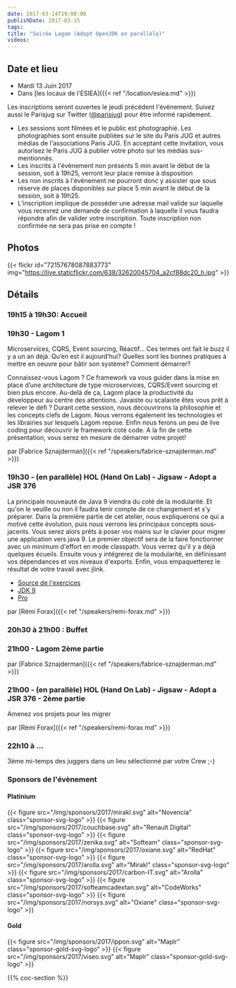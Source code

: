 ```yaml
---
date: 2017-03-14T19:00:00
publishDate: 2017-03-15
tags:
title: "Soirée Lagom (Adopt OpenJDK en parallèle)"
videos:
---
```


## Date et lieu

- Mardi 13 Juin 2017
- Dans [les locaux de l'ESIEA]({{< ref "/location/esiea.md" >}})

Les inscriptions seront ouvertes le jeudi précédent l'évènement. Suivez aussi le Parisjug sur Twitter ([@parisjug](https://twitter.com/parisjug)) pour être informé rapidement.
- Les sessions sont filmées et le public est photographié. Les photographies sont ensuite publiées sur le site du Paris JUG et autres médias de l'associations Paris JUG. En acceptant cette invitation, vous autorisez le Paris JUG à publier votre photo sur les médias sus-mentionnés.
- Les inscrits à l'évènement non présents 5 min avant le début de la session, soit à 19h25, verront leur place remise à disposition
- Les non inscrits à l'évènement ne pourront donc y assister que sous réserve de places disponibles sur place 5 min avant le début de la session, soit à 19h25.
- L’inscription implique de posséder une adresse mail valide sur laquelle vous recevrez une demande de confirmation à laquelle il vous faudra répondre afin de valider votre inscription. Toute inscription non confirmée ne sera pas prise en compte !


## Photos

{{< flickr id="72157678087883773" img="https://live.staticflickr.com/638/32620045704_a2cf88dc20_h.jpg" >}}

## Détails

### 19h15 à 19h30: Accueil

### 19h30 - Lagom 1

Microservices, CQRS, Event sourcing, Réactif… Ces termes ont fait le buzz il y a un an déjà. Qu’en est il aujourd’hui? Quelles sont les bonnes pratiques à mettre en oeuvre pour bâtir son système? Comment démarrer?

Connaissez-vous Lagom ? Ce framework va vous guider dans la mise en place d’une architecture de type microservices, CQRS/Event sourcing et bien plus encore. Au-delà de ça, Lagom place la productivité du développeur au centre des attentions.
Javaiste ou scalaiste êtes vous prêt à relever le défi ?
Durant cette session, nous découvrirons la philosophie et les concepts clefs de Lagom. Nous verrons également les technologies et les librairies sur lesquels Lagom repose.
Enfin nous ferons un peu de live coding pour découvrir le framework coté code.
A la fin de cette présentation, vous serez en mesure de démarrer votre projet!

par [Fabrice Sznajderman]({{< ref "/speakers/fabrice-sznajderman.md" >}})

### 19h30 - (en parallèle) HOL (Hand On Lab) - Jigsaw - Adopt a JSR 376

La principale nouveauté de Java 9 viendra du coté de la modularité. Et qu'on le veuille ou non il faudra tenir compte de ce changement et s'y préparer.
Dans la première partie de cet atelier, nous expliquerons ce qui a motivé cette évolution, puis nous verrons les principaux concepts sous-jacents. Vous serez alors prêts à poser vos mains sur le clavier pour migrer une application vers java 9.
Le premier objectif sera de la faire fonctionner avec un minimum d'effort en mode classpath. Vous verrez qu'il y a déjà quelques écueils. Ensuite vous y intégrerez de la modularité, en définissant vos dépendances et vos niveaux d'exports. Enfin, vous empaquetterez le résultat de votre travail avec jlink.

- [Source de l'exercices](https://github.com/forax/snowcamp-demo)
- [JDK 9](https://jdk9.java.net/download/)
- [Pro](https://github.com/forax/pro/releases)

par [Rémi Forax]({{< ref "/speakers/remi-forax.md" >}})


### 20h30 à 21h00 : Buffet


### 21h00 - Lagom 2ème partie

par [Fabrice Sznajderman]({{< ref "/speakers/fabrice-sznajderman.md" >}})

### 21h00 - (en parallèle) HOL (Hand On Lab) - Jigsaw - Adopt a JSR 376 - 2ème partie

Amenez vos projets pour les migrer

par [Rémi Forax]({{< ref "/speakers/remi-forax.md" >}})

### 22h10 à ...

3ème mi-temps des juggers dans un lieu sélectionné par votre Crew ;-)


### Sponsors de l'évènement

#### Platinium
{{< figure src="/img/sponsors/2017/mirakl.svg" alt="Novencia" class="sponsor-svg-logo" >}}
{{< figure src="/img/sponsors/2017/couchbase.svg" alt="Renault Digital" class="sponsor-svg-logo" >}}
{{< figure src="/img/sponsors/2017/zenika.svg" alt="Softeam" class="sponsor-svg-logo" >}}
{{< figure src="/img/sponsors/2017/oxiane.svg" alt="RedHat" class="sponsor-svg-logo" >}}
{{< figure src="/img/sponsors/2017/arolla.svg" alt="Mirakl" class="sponsor-svg-logo" >}}
{{< figure src="/img/sponsors/2017/carbon-IT.svg" alt="Arolla" class="sponsor-svg-logo" >}}
{{< figure src="/img/sponsors/2017/softeamcadextan.svg" alt="CodeWorks" class="sponsor-svg-logo" >}}
{{< figure src="/img/sponsors/2017/norsys.svg" alt="Oxiane" class="sponsor-svg-logo" >}}

#### Gold
{{< figure src="/img/sponsors/2017/ippon.svg" alt="Maplr" class="sponsor-gold-svg-logo" >}}
{{< figure src="/img/sponsors/2017/viseo.svg" alt="Maplr" class="sponsor-gold-svg-logo" >}}


{{% coc-section %}}
